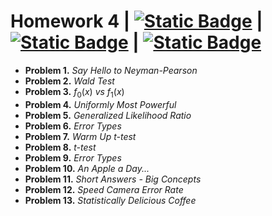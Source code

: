 # Homework 4 |  [![Static Badge](https://img.shields.io/badge/Problems-red)](https://github.com/ErfanPanahi/Statistical-Inference/blob/main/Homework%204/Homework%204%20-%20Problems.pdf) | [![Static Badge](https://img.shields.io/badge/Report-blue)](https://github.com/ErfanPanahi/Statistical-Inference/blob/main/Homework%203/Homework%203%20-%20Report.pdf) | [![Static Badge](https://img.shields.io/badge/Codes-green)](https://github.com/ErfanPanahi/Statistical-Inference/blob/main/Homework%203/Simulation_Problems.ipynb) 
* **Problem 1.** *Say Hello to Neyman-Pearson*
* **Problem 2.** *Wald Test*
* **Problem 3.** $f_0(x)$ *vs* $f_1(x)$
* **Problem 4.** *Uniformly Most Powerful*
* **Problem 5.** *Generalized Likelihood Ratio*
* **Problem 6.** *Error Types*
* **Problem 7.** *Warm Up t-test*
* **Problem 8.** *t-test*
* **Problem 9.** *Error Types*
* **Problem 10.** *An Apple a Day...*
* **Problem 11.** *Short Answers - Big Concepts*
* **Problem 12.** *Speed Camera Error Rate*
* **Problem 13.** *Statistically Delicious Coffee*
